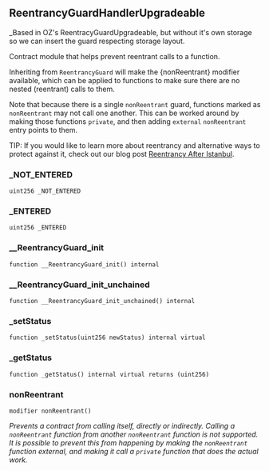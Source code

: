 ## ReentrancyGuardHandlerUpgradeable

_Based in OZ's ReentracyGuardUpgradeable, but without it's own storage so
we can insert the guard respecting storage layout.

Contract module that helps prevent reentrant calls to a function.

Inheriting from `ReentrancyGuard` will make the {nonReentrant} modifier
available, which can be applied to functions to make sure there are no nested
(reentrant) calls to them.

Note that because there is a single `nonReentrant` guard, functions marked as
`nonReentrant` may not call one another. This can be worked around by making
those functions `private`, and then adding `external` `nonReentrant` entry
points to them.

TIP: If you would like to learn more about reentrancy and alternative ways
to protect against it, check out our blog post
[Reentrancy After Istanbul](https://blog.openzeppelin.com/reentrancy-after-istanbul/).

### _NOT_ENTERED

```solidity
uint256 _NOT_ENTERED
```

### _ENTERED

```solidity
uint256 _ENTERED
```

### __ReentrancyGuard_init

```solidity
function __ReentrancyGuard_init() internal
```

### __ReentrancyGuard_init_unchained

```solidity
function __ReentrancyGuard_init_unchained() internal
```

### _setStatus

```solidity
function _setStatus(uint256 newStatus) internal virtual
```

### _getStatus

```solidity
function _getStatus() internal virtual returns (uint256)
```

### nonReentrant

```solidity
modifier nonReentrant()
```

_Prevents a contract from calling itself, directly or indirectly.
Calling a `nonReentrant` function from another `nonReentrant`
function is not supported. It is possible to prevent this from happening
by making the `nonReentrant` function external, and making it call a
`private` function that does the actual work._